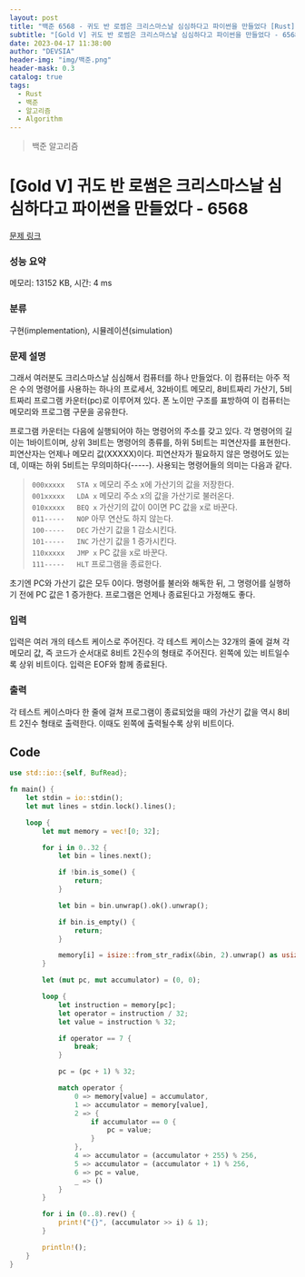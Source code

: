 ```yaml
---
layout: post
title: "백준 6568 - 귀도 반 로썸은 크리스마스날 심심하다고 파이썬을 만들었다 [Rust]"
subtitle: "[Gold V] 귀도 반 로썸은 크리스마스날 심심하다고 파이썬을 만들었다 - 6568"
date: 2023-04-17 11:38:00
author: "DEVSIA"
header-img: "img/백준.png"
header-mask: 0.3
catalog: true
tags:
  - Rust
  - 백준
  - 알고리즘
  - Algorithm
---
```


> 백준 알고리즘

# [Gold V] 귀도 반 로썸은 크리스마스날 심심하다고 파이썬을 만들었다 - 6568

[문제 링크](https://www.acmicpc.net/problem/6568)

### 성능 요약

메모리: 13152 KB, 시간: 4 ms

### 분류

구현(implementation), 시뮬레이션(simulation)

### 문제 설명

<p>그래서 여러분도 크리스마스날 심심해서 컴퓨터를 하나 만들었다. 이 컴퓨터는 아주 적은 수의 명령어를 사용하는 하나의 프로세서, 32바이트 메모리, 8비트짜리 가산기, 5비트짜리 프로그램 카운터(pc)로 이루어져 있다. 폰 노이만 구조를 표방하여 이 컴퓨터는 메모리와 프로그램 구문을 공유한다.</p>

<p>프로그램 카운터는 다음에 실행되어야 하는 명령어의 주소를 갖고 있다. 각 명령어의 길이는 1바이트이며, 상위 3비트는 명령어의 종류를, 하위 5비트는 피연산자를 표현한다. 피연산자는 언제나 메모리 값(XXXXX)이다. 피연산자가 필요하지 않은 명령어도 있는데, 이때는 하위 5비트는 무의미하다(-----). 사용되는 명령어들의 의미는 다음과 같다.</p>

<blockquote><code>000xxxxx   STA x</code>   메모리 주소 x에 가산기의 값을 저장한다.<br>
<code>001xxxxx   LDA x</code>   메모리 주소 x의 값을 가산기로 불러온다.<br>
<code>010xxxxx   BEQ x</code>   가산기의 값이 0이면 PC 값을 x로 바꾼다.<br>
<code>011-----   NOP</code>     아무 연산도 하지 않는다.<br>
<code>100-----   DEC</code>     가산기 값을 1 감소시킨다.<br>
<code>101-----   INC</code>     가산기 값을 1 증가시킨다.<br>
<code>110xxxxx   JMP x</code>   PC 값을 x로 바꾼다.<br>
<code>111-----   HLT</code>     프로그램을 종료한다.</blockquote>

<p>초기엔 PC와 가산기 값은 모두 0이다. 명령어를 불러와 해독한 뒤, 그 명령어를 실행하기 전에 PC 값은 1 증가한다. 프로그램은 언제나 종료된다고 가정해도 좋다.</p>

### 입력

 <p>입력은 여러 개의 테스트 케이스로 주어진다. 각 테스트 케이스는 32개의 줄에 걸쳐 각 메모리 값, 즉 코드가 순서대로 8비트 2진수의 형태로 주어진다. 왼쪽에 있는 비트일수록 상위 비트이다. 입력은 EOF와 함께 종료된다.</p>

### 출력

 <p>각 테스트 케이스마다 한 줄에 걸쳐 프로그램이 종료되었을 때의 가산기 값을 역시 8비트 2진수 형태로 출력한다. 이때도 왼쪽에 출력될수록 상위 비트이다.</p>

## Code

```rs
use std::io::{self, BufRead};

fn main() {
    let stdin = io::stdin();
    let mut lines = stdin.lock().lines();

    loop {
        let mut memory = vec![0; 32];

        for i in 0..32 {
            let bin = lines.next();

            if !bin.is_some() {
                return;
            }

            let bin = bin.unwrap().ok().unwrap();

            if bin.is_empty() {
                return;
            }

            memory[i] = isize::from_str_radix(&bin, 2).unwrap() as usize;
        }

        let (mut pc, mut accumulator) = (0, 0);

        loop {
            let instruction = memory[pc];
            let operator = instruction / 32;
            let value = instruction % 32;

            if operator == 7 {
                break;
            }

            pc = (pc + 1) % 32;

            match operator {
                0 => memory[value] = accumulator,
                1 => accumulator = memory[value],
                2 => {
                    if accumulator == 0 {
                        pc = value;
                    }
                },
                4 => accumulator = (accumulator + 255) % 256,
                5 => accumulator = (accumulator + 1) % 256,
                6 => pc = value,
                _ => ()
            }
        }

        for i in (0..8).rev() {
            print!("{}", (accumulator >> i) & 1);
        }

        println!();
    }
}
```
